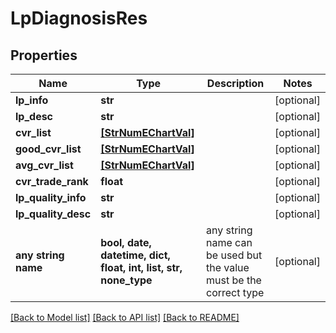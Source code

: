 # LpDiagnosisRes


## Properties
Name | Type | Description | Notes
------------ | ------------- | ------------- | -------------
**lp_info** | **str** |  | [optional] 
**lp_desc** | **str** |  | [optional] 
**cvr_list** | [**[StrNumEChartVal]**](StrNumEChartVal.md) |  | [optional] 
**good_cvr_list** | [**[StrNumEChartVal]**](StrNumEChartVal.md) |  | [optional] 
**avg_cvr_list** | [**[StrNumEChartVal]**](StrNumEChartVal.md) |  | [optional] 
**cvr_trade_rank** | **float** |  | [optional] 
**lp_quality_info** | **str** |  | [optional] 
**lp_quality_desc** | **str** |  | [optional] 
**any string name** | **bool, date, datetime, dict, float, int, list, str, none_type** | any string name can be used but the value must be the correct type | [optional]

[[Back to Model list]](../README.md#documentation-for-models) [[Back to API list]](../README.md#documentation-for-api-endpoints) [[Back to README]](../README.md)


